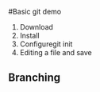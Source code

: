 #Basic git demo

1. Download
2. Install
3. Configuregit init
4. Editing a file and save

## Branching